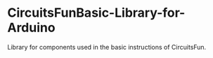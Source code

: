 # CircuitsFunBasic-Library-for-Arduino

Library for components used in the basic instructions of CircuitsFun.
